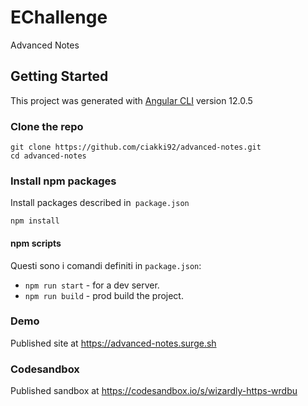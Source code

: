 # EChallenge

Advanced Notes

## Getting Started

This project was generated with [Angular CLI](https://github.com/angular/angular-cli) version 12.0.5

### Clone the repo

```shell
git clone https://github.com/ciakki92/advanced-notes.git
cd advanced-notes
```

### Install npm packages

Install packages described in` package.json`

```shell
npm install
```

#### npm scripts

Questi sono i comandi definiti in `package.json`:

* `npm run start` - for a dev server.
* `npm run build` - prod build the project.

### Demo

Published site at https://advanced-notes.surge.sh

### Codesandbox

Published sandbox at https://codesandbox.io/s/wizardly-https-wrdbu
